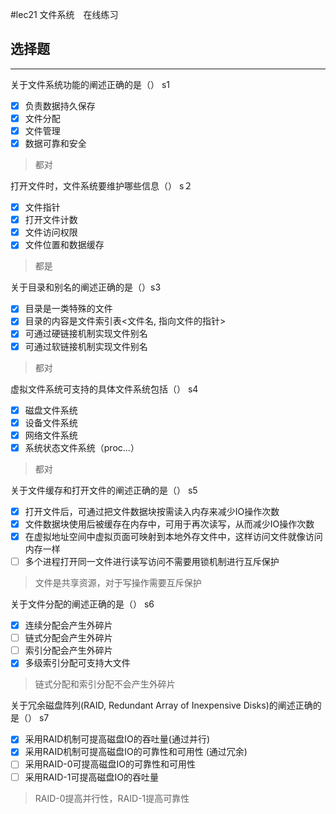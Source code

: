 #lec21 文件系统　在线练习
## 选择题

---

关于文件系统功能的阐述正确的是（） s1

- [x] 负责数据持久保存
- [x] 文件分配
- [x] 文件管理
- [x] 数据可靠和安全

> 都对


打开文件时，文件系统要维护哪些信息（） s２

- [x] 文件指针
- [x] 打开文件计数
- [x] 文件访问权限
- [x] 文件位置和数据缓存

> 都是

关于目录和别名的阐述正确的是（）s3

- [x] 目录是一类特殊的文件
- [x] 目录的内容是文件索引表<文件名, 指向文件的指针>
- [x] 可通过硬链接机制实现文件别名
- [x] 可通过软链接机制实现文件别名

> 都对


虚拟文件系统可支持的具体文件系统包括（） s4

- [x] 磁盘文件系统
- [x] 设备文件系统
- [x] 网络文件系统
- [x] 系统状态文件系统（proc...）

> 都对

关于文件缓存和打开文件的阐述正确的是（） s5

- [x] 打开文件后，可通过把文件数据块按需读入内存来减少IO操作次数
- [x] 文件数据块使用后被缓存在内存中，可用于再次读写，从而减少IO操作次数
- [x] 在虚拟地址空间中虚拟页面可映射到本地外存文件中，这样访问文件就像访问内存一样
- [ ] 多个进程打开同一文件进行读写访问不需要用锁机制进行互斥保护

> 文件是共享资源，对于写操作需要互斥保护

关于文件分配的阐述正确的是（） s6

- [x] 连续分配会产生外碎片
- [ ] 链式分配会产生外碎片
- [ ] 索引分配会产生外碎片
- [x] 多级索引分配可支持大文件

> 链式分配和索引分配不会产生外碎片


关于冗余磁盘阵列(RAID, Redundant Array of Inexpensive Disks)的阐述正确的是（） s7

- [x] 采用RAID机制可提高磁盘IO的吞吐量(通过并行)
- [x] 采用RAID机制可提高磁盘IO的可靠性和可用性 (通过冗余)
- [ ] 采用RAID-0可提高磁盘IO的可靠性和可用性
- [ ] 采用RAID-1可提高磁盘IO的吞吐量

> RAID-0提高并行性，RAID-1提高可靠性

